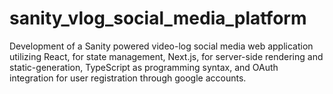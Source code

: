 # sanity_vlog_social_media_platform
Development of a Sanity powered video-log social media web application utilizing React, for state management, Next.js, for server-side rendering and static-generation, TypeScript as programming syntax, and OAuth integration for user registration through google accounts. 
